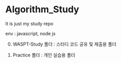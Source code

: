 # Algorithm_Study
It is just my study repo

env : javascript, node js

0. WASPT-Study 폴더 : 스터디 코드 공유 및 제출용 폴더

1. Practice 폴더 : 개인 실습용 폴더